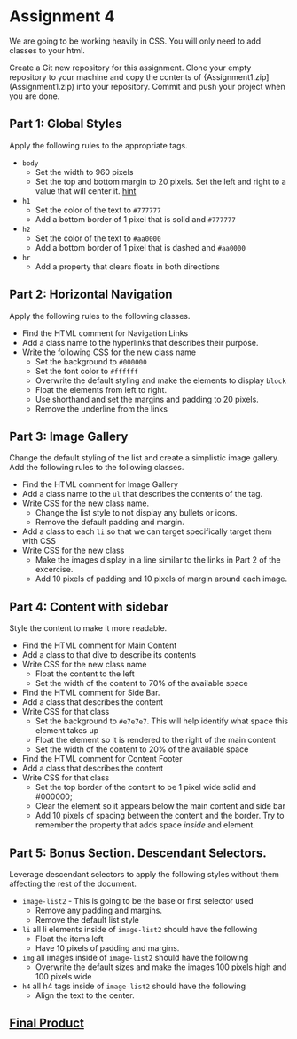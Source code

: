 # Assignment 4
We are going to be working heavily in CSS. You will only need to add classes to your html. 

Create a Git new repository for this assignment. Clone your empty repository to your machine and copy the contents of {Assignment1.zip](Assignment1.zip) into your repository.  Commit and push your project when you are done.


## Part 1: Global Styles
Apply the following rules to the appropriate tags.

- `body`
  - Set the width to 960 pixels
  - Set the top and bottom margin to 20 pixels. Set the left and right to a value that will center it. [hint](https://developer.mozilla.org/en-US/docs/Web/CSS/margin)
- `h1`    
  - Set the color of the text to `#777777`
  - Add a bottom border of 1 pixel that is solid and `#777777` 
- `h2`
  - Set the color of the text to `#aa0000`
  - Add a bottom border of 1 pixel that is dashed and `#aa0000` 
- `hr`
  - Add a property that clears floats in both directions
  
## Part 2: Horizontal Navigation
Apply the following rules to the following classes.

- Find the HTML comment for Navigation Links
- Add a class name to the hyperlinks that describes their purpose.
- Write the following CSS for the new class name
  - Set the background to `#000000`
  - Set the font color to `#ffffff`
  - Overwrite the default styling and make the elements to display `block`
  - Float the elements from left to right.
  - Use shorthand and set the margins and padding to 20 pixels.
  - Remove the underline from the links

## Part 3: Image Gallery
Change the default styling of the list and create a simplistic image gallery.  Add the following rules to the following classes.

- Find the HTML comment for Image Gallery
- Add a class name to the `ul` that describes the contents of the tag.
- Write CSS for the new class name.
  - Change the list style to not display any bullets or icons.
  - Remove the default padding and margin.
- Add a class to each `li` so that we can target specifically target them with CSS
- Write CSS for the new class
  - Make the images display in a line similar to the links in Part 2 of the excercise.
  - Add 10 pixels of padding and 10 pixels of margin around each image.

## Part 4: Content with sidebar
Style the content to make it more readable.

- Find the HTML comment for Main Content
- Add a class to that dive to describe its contents
- Write CSS for the new class name
  - Float the content to the left
  - Set the width of the content to 70% of the available space
- Find the HTML comment for Side Bar.
- Add a class that describes the content
- Write CSS for that class
  - Set the background to `#e7e7e7`. This will help identify what space this element takes up
  - Float the element so it is rendered to the right of the main content
  - Set the width of the content to 20% of the available space
- Find the HTML comment for Content Footer
- Add a class that describes the content
- Write CSS for that class
  - Set the top border of the content to be 1 pixel wide solid and #000000;
  - Clear the element so it appears below  the main content and side bar
  - Add 10 pixels of spacing between the content and the border.  Try to remember the property that adds space *inside* and element.
 
## Part 5: Bonus Section. Descendant Selectors.
Leverage descendant selectors to apply the following styles without them affecting the rest of the document.

- `image-list2` - This is going to be the base or first selector used
  - Remove any padding and margins.
  - Remove the default list style
- `li` all li elements inside of `image-list2` should have the following    
  - Float the items left
  - Have 10 pixels of padding and margins.
- `img` all images inside of `image-list2` should have the following
  - Overwrite the default sizes and make the images 100 pixels high and 100 pixels wide
- `h4` all h4 tags inside of `image-list2` should have the following
  - Align the text to the center.
 
 
## [Final Product](Assignment1Final.PNG)
